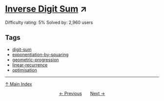# [Inverse Digit Sum](https://projecteuler.net/problem=684) ↗️

Difficulty rating: 5%
Solved by: 2,960 users
## Tags

- [digit-sum](../tags/digit-sum.md)
- [exponentiation-by-squaring](../tags/exponentiation-by-squaring.md)
- [geometric-progression](../tags/geometric-progression.md)
- [linear-recurrence](../tags/linear-recurrence.md)
- [optimisation](../tags/optimisation.md)



---

[↑ Main Index](../README.md)


<div align=center><a href='683.md'>← Previous</a> &nbsp;&nbsp; &nbsp;&nbsp;  <a href='685.md'>Next →</a></div>
